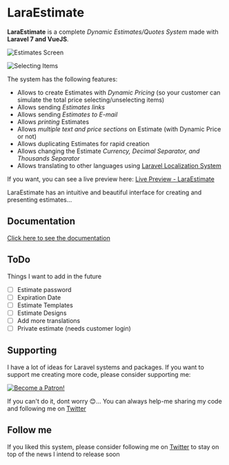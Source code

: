 # LaraEstimate

**LaraEstimate** is a complete *Dynamic Estimates/Quotes System* made with **Laravel 7 and VueJS**. 

![Estimates Screen](https://tiagosilvapereira.github.io/laraestimate-docs/images/estimates.png)

![Selecting Items](https://tiagosilvapereira.github.io/laraestimate-docs/images/selecting-items.gif)

The system has the following features:

- Allows to create Estimates with *Dynamic Pricing* (so your customer can simulate the total price selecting/unselecting items)
- Allows sending *Estimates links*
- Allows sending *Estimates to E-mail*
- Allows *printing* Estimates
- Allows *multiple text and price sections* on Estimate (with Dynamic Price or not)
- Allows duplicating Estimates for rapid creation
- Allows changing the Estimate *Currency, Decimal Separator, and Thousands Separator*
- Allows translating to other languages using [Laravel Localization System](https://laravel.com/docs/7.x/localization)

If you want, you can see a live preview here: [Live Preview - LaraEstimate](https://laraestimate-preview.kingofcode.com.br/)

LaraEstimate has an intuitive and beautiful interface for creating and presenting estimates...

## Documentation

[Click here to see the documentation](https://tiagosilvapereira.github.io/laraestimate-docs/)

## ToDo

Things I want to add in the future

- [ ] Estimate password
- [ ] Expiration Date
- [ ] Estimate Templates
- [ ] Estimate Designs
- [ ] Add more translations
- [ ] Private estimate (needs customer login)

## Supporting

I have a lot of ideas for Laravel systems and packages. If you want to support me creating more code, please consider supporting me:

[![Become a Patron!](https://c5.patreon.com/external/logo/become_a_patron_button@2x.png)](https://www.patreon.com/bePatron?u=32841026)

If you can't do it, dont worry :blush:... You can always help-me sharing my code and following me on [Twitter](https://twitter.com/Tiago_Ferat)

## Follow me

If you liked this system, please consider following me on [Twitter](https://twitter.com/Tiago_Ferat) to stay on top of the news I intend to release soon
